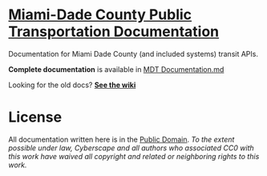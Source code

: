 # [Miami-Dade County Public Transportation Documentation](MDT%20Documentation.md)

Documentation for Miami Dade County (and included systems) transit APIs.

**Complete documentation** is available in [MDT Documentation.md](MDT%20Documentation.md)

Looking for the old docs? [**See the wiki**](https://github.com/cscape/miamitransit-docs/wiki)


# License

All documentation written here is in the [Public Domain](https://creativecommons.org/publicdomain/zero/1.0/). *To the extent possible under law, Cyberscape and all authors who associated CC0 with this work have waived all copyright and related or neighboring rights to this work.*
